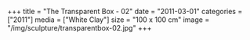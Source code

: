 +++
title = "The Transparent Box - 02"
date = "2011-03-01"
categories = ["2011"]
media = ["White Clay"]
size = "100 x 100 cm"
image = "/img/sculpture/transparentbox-02.jpg"
+++
